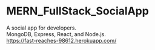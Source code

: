 # MERN_FullStack_SocialApp
A social app for developers.  
MongoDB, Express, React, and Node.js.  
https://fast-reaches-98612.herokuapp.com/  


